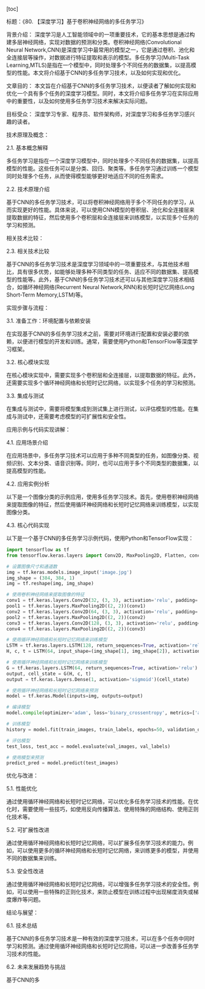
[toc]                    
                
                
标题：《80. 【深度学习】基于卷积神经网络的多任务学习》

背景介绍：
深度学习是人工智能领域中的一项重要技术，它的基本思想是通过构建多层神经网络，实现对数据的预测和分类。卷积神经网络(Convolutional Neural Network,CNN)是深度学习中最常用的模型之一，它是通过卷积、池化和全连接层等操作，对数据进行特征提取和表示的模型。多任务学习(Multi-Task Learning,MTLS)是指在一个模型中，同时处理多个不同任务的数据集，以提高模型的性能。本文将介绍基于CNN的多任务学习技术，以及如何实现和优化。

文章目的：
本文旨在介绍基于CNN的多任务学习技术，以便读者了解如何实现和优化一个具有多个任务的深度学习模型。同时，本文将介绍多任务学习在实际应用中的重要性，以及如何使用多任务学习技术来解决实际问题。

目标受众：
深度学习专家、程序员、软件架构师，对深度学习和多任务学习感兴趣的读者。

技术原理及概念：

2.1. 基本概念解释

多任务学习是指在一个深度学习模型中，同时处理多个不同任务的数据集，以提高模型的性能。这些任务可以是分类、回归、聚类等。多任务学习通过训练一个模型同时处理多个任务，从而使得模型能够更好地适应不同的任务需求。

2.2. 技术原理介绍

基于CNN的多任务学习技术，可以将卷积神经网络用于多个不同任务的学习，从而实现更好的性能。具体来说，可以使用CNN模型的卷积层、池化和全连接层来提取数据的特征，然后使用多个卷积层和全连接层来训练模型，以实现多个任务的学习和预测。

相关技术比较：

2.3. 相关技术比较

基于CNN的多任务学习技术是深度学习领域中的一项重要技术，与其他技术相比，具有很多优势，如能够处理多种不同类型的任务、适应不同的数据集、提高模型的性能等。此外，基于CNN的多任务学习技术还可以与其他深度学习技术相结合，如循环神经网络(Recurrent Neural Network,RNN)和长短时记忆网络(Long Short-Term Memory,LSTM)等。

实现步骤与流程：

3.1. 准备工作：环境配置与依赖安装

在实现基于CNN的多任务学习技术之前，需要对环境进行配置和安装必要的依赖，以便进行模型的开发和训练。通常，需要使用Python和TensorFlow等深度学习框架。

3.2. 核心模块实现

在核心模块实现中，需要实现多个卷积层和全连接层，以提取数据的特征。此外，还需要实现多个循环神经网络和长短时记忆网络，以实现多个任务的学习和预测。

3.3. 集成与测试

在集成与测试中，需要将模型集成到测试集上进行测试，以评估模型的性能。在集成与测试中，还需要考虑模型的可扩展性和安全性。

应用示例与代码实现讲解：

4.1. 应用场景介绍

在应用场景中，多任务学习技术可以应用于多种不同类型的任务，如图像分类、视频识别、文本分类、语音识别等。同时，也可以应用于多个不同类型的数据集，以提高模型的性能。

4.2. 应用实例分析

以下是一个图像分类的示例应用，使用多任务学习技术。首先，使用卷积神经网络来提取图像的特征，然后使用循环神经网络和长短时记忆网络来训练模型，以实现图像分类。

4.3. 核心代码实现

以下是一个基于CNN的多任务学习示例代码，使用Python和TensorFlow实现：

```python
import tensorflow as tf
from tensorflow.keras.layers import Conv2D, MaxPooling2D, Flatten, concatenate, Dense

# 设置图像尺寸和通道数
img = tf.keras.models.image_input('image.jpg')
img_shape = (384, 384, 1)
img = tf.reshape(img, img_shape)

# 使用卷积神经网络来提取图像的特征
conv1 = tf.keras.layers.Conv2D(32, (3, 3), activation='relu', padding='same')(img)
pool1 = tf.keras.layers.MaxPooling2D((2, 2))(conv1)
conv2 = tf.keras.layers.Conv2D(64, (3, 3), activation='relu', padding='same')(pool1)
pool2 = tf.keras.layers.MaxPooling2D((2, 2))(conv2)
conv3 = tf.keras.layers.Conv2D(128, (3, 3), activation='relu', padding='same')(pool2)
conv4 = tf.keras.layers.MaxPooling2D((2, 2))(conv3)

# 使用循环神经网络和长短时记忆网络来训练模型
LSTM = tf.keras.layers.LSTM(128, return_sequences=True, activation='relu')
H, c, t = LSTM(64, input_shape=(img_shape[1], img_shape[2]), activation='relu')

# 使用循环神经网络和长短时记忆网络来训练模型
G = tf.keras.layers.LSTM(64, return_sequences=True, activation='relu')
output, cell_state = G(H, c, t)
output = tf.keras.layers.Dense(1, activation='sigmoid')(cell_state)

# 使用循环神经网络和长短时记忆网络来预测
model = tf.keras.Model(inputs=img, outputs=output)

# 编译模型
model.compile(optimizer='adam', loss='binary_crossentropy', metrics=['accuracy'])

# 训练模型
history = model.fit(train_images, train_labels, epochs=50, validation_data=(val_images, val_labels))

# 评估模型
test_loss, test_acc = model.evaluate(val_images, val_labels)

# 使用模型来预测
predict_pred = model.predict(test_images)
```

优化与改进：

5.1. 性能优化

通过使用循环神经网络和长短时记忆网络，可以优化多任务学习技术的性能。在优化时，需要使用一些技巧，如使用反向传播算法、使用特殊的网络结构、使用正则化技术等。

5.2. 可扩展性改进

通过使用循环神经网络和长短时记忆网络，可以扩展多任务学习技术的能力。例如，可以使用更多的循环神经网络和长短时记忆网络，来训练更多的模型，并使用不同的数据集来训练。

5.3. 安全性改进

通过使用循环神经网络和长短时记忆网络，可以增强多任务学习技术的安全性。例如，可以使用一些特殊的正则化技术，来防止模型在训练过程中出现梯度消失或梯度爆炸等问题。

结论与展望：

6.1. 技术总结

基于CNN的多任务学习技术是一种有效的深度学习技术，可以在多个任务中同时学习和预测。通过使用循环神经网络和长短时记忆网络，可以进一步改善多任务学习技术的性能。

6.2. 未来发展趋势与挑战

基于CNN的多


